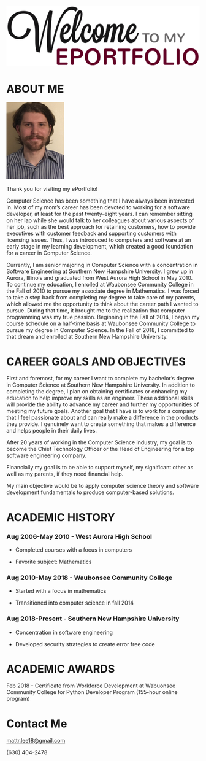 <img src="images/welcome.png" />

# ABOUT ME

<img src="images/IMG_4915.JPG" width="150" height="200"/>

Thank you for visiting my ePortfolio!

Computer Science has been something that I have always been interested in. Most of my mom’s career has been devoted to working for a software developer, at least for the past twenty-eight years. I can remember sitting on her lap while she would talk to her colleagues about various aspects of her job, such as the best approach for retaining customers, how to provide executives with customer feedback and supporting customers with licensing issues. Thus, I was introduced to computers and software at an early stage in my learning development, which created a good foundation for a career in Computer Science.

Currently, I am senior majoring in Computer Science with a concentration in Software Engineering at Southern New Hampshire University. I grew up in Aurora, Illinois and graduated from West Aurora High School in May 2010. To continue my education, I enrolled at Waubonsee Community College in the Fall of 2010 to pursue my associate degree in Mathematics. I was forced to take a step back from completing my degree to take care of my parents, which allowed me the opportunity to think about the career path I wanted to pursue. During that time, it brought me to the realization that computer programming was my true passion. Beginning in the Fall of 2014, I began my course schedule on a half-time basis at Waubonsee Community College to pursue my degree in Computer Science. In the Fall of 2018, I committed to that dream and enrolled at Southern New Hampshire University.

# CAREER GOALS AND OBJECTIVES

First and foremost, for my career I want to complete my bachelor’s degree in Computer Science at Southern New Hampshire University. In addition to completing the degree, I plan on obtaining certificates or enhancing my education to help improve my skills as an engineer. These additional skills will provide the ability to advance my career and further my opportunities of meeting my future goals.  Another goal that I have is to work for a company that I feel passionate about and can really make a difference in the products they provide. I genuinely want to create something that makes a difference and helps people in their daily lives.

After 20 years of working in the Computer Science industry, my goal is to become the Chief Technology Officer or the Head of Engineering for a top software engineering company.

Financially my goal is to be able to support myself, my significant other as well as my parents, if they need financial help.

My main objective would be to apply computer science theory and software development fundamentals to produce computer-based solutions.

# ACADEMIC HISTORY

### Aug 2006-May 2010 - West Aurora High School

  - Completed courses with a focus in computers
  
  - Favorite subject: Mathematics

### Aug 2010-May 2018 - Waubonsee Community College

  - Started with a focus in mathematics
  
  - Transitioned into computer science in fall 2014

### Aug 2018-Present - Southern New Hampshire University

  - Concentration in software engineering
  
  - Developed security strategies to create error free code

# ACADEMIC AWARDS

 Feb 2018 - Certificate from Workforce Development at Wabuonsee Community College for Python Developer Program (155-hour online program)

# Contact Me
mattr.lee18@gmail.com

(630) 404-2478
